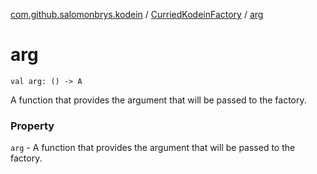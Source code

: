 [com.github.salomonbrys.kodein](../index.md) / [CurriedKodeinFactory](index.md) / [arg](.)

# arg

`val arg: () -> A`

A function that provides the argument that will be passed to the factory.

### Property

`arg` - A function that provides the argument that will be passed to the factory.